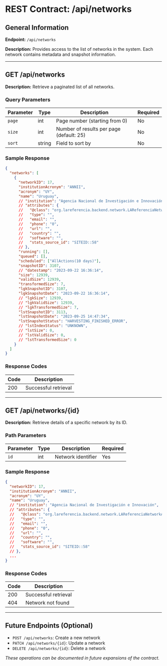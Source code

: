 # REST Contract: /api/networks

## General Information

**Endpoint:** `/api/networks`

**Description:** Provides access to the list of networks in the system. Each network contains metadata and snapshot information.

---

## GET /api/networks

**Description:** Retrieve a paginated list of all networks.

### Query Parameters

| Parameter | Type | Description | Required |
|-----------|------|-------------|----------|
| `page`    | int  | Page number (starting from 0) | No |
| `size`    | int  | Number of results per page (default: 25) | No |
| `sort`    | string | Field to sort by | No |

### Sample Response

```json
{
  "networks": [
    {
      "networkID": 17,
      "institutionAcronym": "ANNII",
      "acronym": "UY",
      "name": "Uruguay",
      // "institution": "Agencia Nacional de Investigación e Innovación",
      // "attributes": {
      //   "@class": "org.lareferencia.backend.network.LAReferenciaNetworkAttributes",
      //   "type": "",
      //   "email": "",
      //   "phone": "0",
      //   "url": "",
      //   "country": "",
      //   "software": "",
      //   "stats_source_id": "SITEID::58"
      // },
      "running": [],
      "queued": [],
      "scheduled": ["AllActions(10 days)"],
      "snapshotID": 3107,
      // "datestamp": "2023-09-22 16:36:14",
      "size": 12939,
      "validSize": 12939,
      "transformedSize": 7,
      "lgkSnapshotID": 3107,
      "lgkSnapshotDate": "2023-09-22 16:36:14",
      // "lgkSize": 12939,
      // "lgkValidSize": 12939,
      // "lgkTransformedSize": 7,
      "lstSnapshotID": 3113,
      "lstSnapshotDate": "2023-09-25 14:47:34",
      "lstSnapshotStatus": "HARVESTING_FINISHED_ERROR",
      // "lstIndexStatus": "UNKNOWN",
      // "lstSize": 0,
      // "lstValidSize": 0,
      // "lstTransformedSize": 0
    }
  ]
}
```

### Response Codes

| Code | Description |
|------|-------------|
| 200  | Successful retrieval |

---

## GET /api/networks/{id}

**Description:** Retrieve details of a specific network by its ID.

### Path Parameters

| Parameter | Type | Description | Required |
|-----------|------|-------------|----------|
| `id`      | int  | Network identifier | Yes |

### Sample Response

```json
{
  "networkID": 17,
  "institutionAcronym": "ANNII",
  "acronym": "UY",
  "name": "Uruguay",
  // "institution": "Agencia Nacional de Investigación e Innovación",
  // "attributes": {
  //   "@class": "org.lareferencia.backend.network.LAReferenciaNetworkAttributes",
  //   "type": "",
  //   "email": "",
  //   "phone": "0",
  //   "url": "",
  //   "country": "",
  //   "software": "",
  //   "stats_source_id": "SITEID::58"
  // },
  ...
}
```

### Response Codes

| Code | Description |
|------|-------------|
| 200  | Successful retrieval |
| 404  | Network not found |

---

## Future Endpoints (Optional)

- `POST /api/networks`: Create a new network
- `PATCH /api/networks/{id}`: Update a network
- `DELETE /api/networks/{id}`: Delete a network

*These operations can be documented in future expansions of the contract.*

